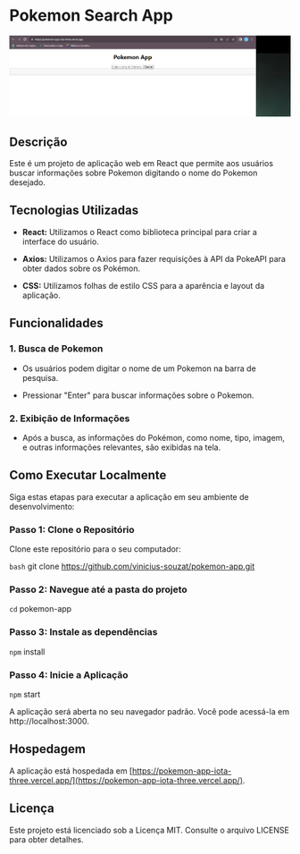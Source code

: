 # Pokemon Search App

![Preview](image.png)

## Descrição

Este é um projeto de aplicação web em React que permite aos usuários buscar informações sobre Pokemon digitando o nome do Pokemon desejado.

## Tecnologias Utilizadas

- **React:** Utilizamos o React como biblioteca principal para criar a interface do usuário.

- **Axios:** Utilizamos o Axios para fazer requisições à API da PokeAPI para obter dados sobre os Pokémon.

- **CSS:** Utilizamos folhas de estilo CSS para a aparência e layout da aplicação.

## Funcionalidades

### 1. Busca de Pokemon

- Os usuários podem digitar o nome de um Pokemon na barra de pesquisa.

- Pressionar "Enter" para buscar informações sobre o Pokemon.

### 2. Exibição de Informações

- Após a busca, as informações do Pokémon, como nome, tipo, imagem, e outras informações relevantes, são exibidas na tela.

## Como Executar Localmente

Siga estas etapas para executar a aplicação em seu ambiente de desenvolvimento:

### Passo 1: Clone o Repositório

Clone este repositório para o seu computador:

`bash`
git clone https://github.com/vinicius-souzat/pokemon-app.git

### Passo 2: Navegue até a pasta do projeto
`cd` pokemon-app

### Passo 3: Instale as dependências
`npm` install

### Passo 4: Inicie a Aplicação
`npm` start

A aplicação será aberta no seu navegador padrão. Você pode acessá-la em http://localhost:3000.

## Hospedagem

A aplicação está hospedada em [https://pokemon-app-iota-three.vercel.app/](https://pokemon-app-iota-three.vercel.app/).

## Licença

Este projeto está licenciado sob a Licença MIT. Consulte o arquivo LICENSE para obter detalhes.

